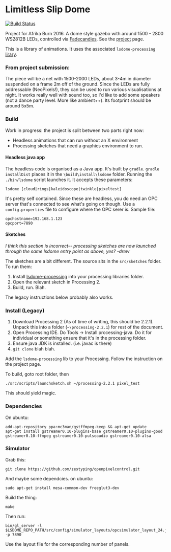 # Limitless Slip Dome

[![Build Status](https://travis-ci.org/shen-tian/lsdome.svg?branch=master)](https://travis-ci.org/shen-tian/lsdome)

Project for Afrika Burn 2016. A dome style gazebo with around 1500 - 2800
WS2812B LEDs, controlled via [Fadecandies](http://www.misc.name/fadecandy/).
See the [project](http://lsdo.me) page.

This is a library of animations. It uses the associated `lsdome-processing`
[lirary](https://github.com/shen-tian/lsdome-processing).

### From project submission:

The piece will be a net with 1500-2000 LEDs, about 3-4m in diameter suspended
on a frame 2m off of the ground. Since the LEDs are fully addressable
(NeoPixels!), they can be used to run various visualisations at night. It works
really well with sound too, so I'd like to add some speakers (not a dance party
level. More like ambient++). Its footprint should be around 5x5m.

### Build

Work in progress: the project is split between two parts right now: 

* Headless animations that can run without an X environment
* Processing sketches that need a graphics environment to run.

#### Headless java app

The headless code is organised as a Java app. It's built by `gradle`.
`gradle installDist` places it in the `\build\install\lsdome` folder.
Running the `./bin/lsdome` script launches it. It accepts these parameters:

    lsdome [cloud|rings|kaleidoscope|twinkle|pixeltest]
    
It's pretty self contained. Since these are headless, you do need an 
OPC server that's connected to see what's going on though. Use a `config.properties`
file to configure where the OPC serer is. Sample file:

    opchostname=192.168.1.123
    opcport=7890

#### Sketches

*I think this section is incorrect-- processing sketches are now launched through the same lsdome entry point as above, yes? -drew*

The sketches are a bit different. The source sits in the `src/sketches` folder.
To run them: 

1. Install [lsdome-processing](https://github.com/shen-tian/lsdome-processing)
into your processing libraries folder.
2. Open the relevant sketch in Processing 2.
3. Build, run. Blah. 

The legacy instructions below probably also works.

### Install (Legacy)

1. Download Processing 2 (As of time of writing, this should be 2.2.1). Unpack
this into a folder (`~\processing-2.2.1`) for rest of the document.
2. Open Processing IDE. Do Tools -> Install processing-java. Do it for individual
or something ensure that it's in the processing folder.
3. Ensure java JDK is installed. (i.e. javac is there)
4. `git clone` blah blah.

Add the `lsdome-processing` lib to your Processing. Follow the instruction on
the project page.

To build, goto root folder, then

    ./src/scripts/launchsketch.sh ~/processing-2.2.1 pixel_test
    
This should yield magic.

### Dependencies

On ubuntu:

    add-apt-repository ppa:mc3man/gstffmpeg-keep && apt-get update
    apt-get install gstreamer0.10-plugins-base gstreamer0.10-plugins-good gstreamer0.10-ffmpeg gstreamer0.10-pulseaudio gstreamer0.10-alsa

### Simulator

Grab this: 

    git clone https://github.com/zestyping/openpixelcontrol.git
    
And maybe some dependcies. on ubuntu:

    sudo apt-get install mesa-common-dev freeglut3-dev

Build the thing:
   
    make

Then run:

    bin/gl_server -l $LSDOME_REPO_PATH/src/config/simulator_layouts/opcsimulator_layout_24.json -p 7890
    
Use the layout file for the corresponding number of panels.
